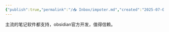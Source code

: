 ```yaml
---
{"publish":true,"permalink":"/📥 Inbox/impoter.md","created":"2025-07-09","modified":"2025-07-09","published":"2025-07-10T00:45:03.667+08:00","tags":["obsidian插件"],"cssclasses":""}
---
```



主流的笔记软件都支持，obsidian官方开发，值得信赖。

